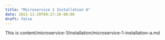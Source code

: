 ```yaml
---
title: "Microservice 1 Installation A"
date: 2021-11-20T09:27:26-08:00
draft: false
---
```

This is content/microservice-1/installation/microservice-1-installation-a.md
